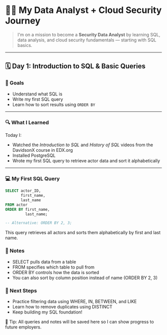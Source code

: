 # 🧑‍💻 My Data Analyst + Cloud Security Journey

> I'm on a mission to become a **Security Data Analyst** by learning SQL, data analysis, and cloud security fundamentals — starting with SQL basics.

---

## 🗓️ Day 1: Introduction to SQL & Basic Queries

### 🎯 Goals
- Understand what SQL is
- Write my first SQL query
- Learn how to sort results using `ORDER BY`

---

### 🔍 What I Learned
Today I:
- Watched the *Introduction to SQL* and *History of SQL* videos from the DavidsonX course in EDX.org
- Installed PostgreSQL
- Wrote my first SQL query to retrieve actor data and sort it alphabetically

---

### 💻 My First SQL Query
```sql
SELECT actor_ID, 
       first_name, 
       last_name
FROM actor
ORDER BY first_name,
         last_name;

-- Alternative: ORDER BY 2, 3;
```
This query retrieves all actors and sorts them alphabetically by first and last name.

### 📝 Notes
- SELECT pulls data from a table
- FROM specifies which table to pull from
- ORDER BY controls how the data is sorted
- You can also sort by column position instead of name (ORDER BY 2, 3)

### 🚀 Next Steps
- Practice filtering data using WHERE, IN, BETWEEN, and LIKE
- Learn how to remove duplicates using DISTINCT
- Keep building my SQL foundation!

 📌 Tip: All queries and notes will be saved here so I can show progress to future employers. 
